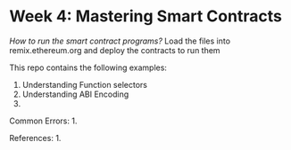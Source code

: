 # Week 4: Mastering Smart Contracts

*How to run the smart contract programs?*
Load the files into remix.ethereum.org and deploy the contracts to run them

This repo contains the following examples:

1. Understanding Function selectors
2. Understanding ABI Encoding
3.

Common Errors:
1. 

References:
1. 